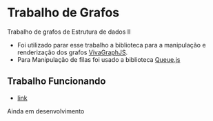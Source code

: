 # Trabalho de Grafos

Trabalho de grafos de Estrutura de dados II

* Foi utilizado parar esse trabalho a biblioteca para a manipulação e renderização dos grafos [VivaGraphJS](https://github.com/anvaka/VivaGraphJS).
* Para Manipulação de filas foi usado a biblioteca [Queue.js](http://code.iamkate.com/javascript/queues/)

## Trabalho Funcionando

* [link](https://leonerd42.github.io/grafos-v2/)

Ainda em desenvolvimento
